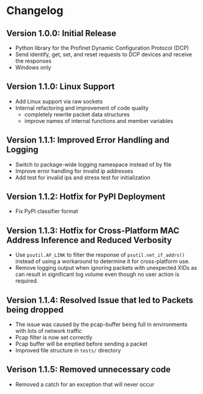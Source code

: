 # Changelog

## Version 1.0.0: Initial Release
* Python library for the Profinet Dynamic Configuration Protocol (DCP)
* Send identify, get, set, and reset requests to DCP devices and receive the responses
* Windows only

## Version 1.1.0: Linux Support
* Add Linux support via raw sockets
* Internal refactoring and improvement of code quality
    * completely rewrite packet data structures
    * improve names of internal functions and member variables

## Version 1.1.1: Improved Error Handling and Logging
* Switch to package-wide logging namespace instead of by file
* Improve error handling for invalid ip addresses
* Add test for invalid ips and stress test for initialization

## Version 1.1.2: Hotfix for PyPI Deployment
* Fix PyPI classifier format

## Version 1.1.3: Hotfix for Cross-Platform MAC Address Inference and Reduced Verbosity
* Use `psutil.AF_LINK` to filter the response of `psutil.net_if_addrs()` instead of using a workaround to determine it for cross-platform use.
* Remove logging output when ignoring packets with unexpected XIDs as can result in significant log volume even though no user action is required. 

## Version 1.1.4: Resolved Issue that led to Packets being dropped
* The issue was caused by the pcap-buffer being full in environments with lots of network traffic
* Pcap filter is now set correctly
* Pcap buffer will be emptied before sending a packet
* Improved file structure in `tests/` directory

## Verison 1.1.5: Removed unnecessary code
* Removed a catch for an exception that will never occur
